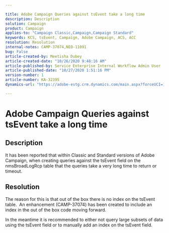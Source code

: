 ```yaml
---

title: Adobe Campaign Queries against tsEvent take a long time  
description: Description  
solution: Campaign  
product: Campaign  
applies-to: "Campaign Classic,Campaign,Campaign Standard"  
keywords: KCS, tsEvent, Campaign, Adobe Campaign, ACS, ACC  
resolution: Resolution  
internal-notes: CAMP-37074,NEO-11091  
bug: False  
article-created-by: Meetisha Dubey  
article-created-date: "10/26/2020 9:48:16 AM"  
article-published-by: Service Enterprise Internal Workflow Admin User  
article-published-date: "10/27/2020 1:51:16 PM"  
version-number: 1  
article-number: KA-32395  
dynamics-url: "https://adobe-estg.crm.dynamics.com/main.aspx?forceUCI=1&pagetype=entityrecord&etn=knowledgearticle&id=e1b27b3c-7017-eb11-a812-000d3a593b88"

---
```


# Adobe Campaign Queries against tsEvent take a long time

## Description

It has been reported that within Classic and Standard versions of Adobe Campaign, when creating queries against the tsEvent field on the nmsBroadLogRcp table that the queries take a very long time to return or timeout.

## Resolution

The reason for this is that out of the box there is no index on the tsEvent table.  An enhancement (CAMP-37074) has been created to include an index in the out of the box code moving forward.

In the meantime it is recommended to either not query large subsets of data using the tsEvent field or to manually add an index on the tsEvent field.
